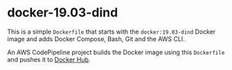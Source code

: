 # docker-19.03-dind

This is a simple `Dockerfile` that starts with the `docker:19.03-dind` Docker image and adds Docker Compose, Bash, Git and the AWS CLI.

An AWS CodePipeline project builds the Docker image using this `Dockerfile` and pushes it to [Docker Hub](https://hub.docker.com/r/accordodr/docker-19.03-dind).
